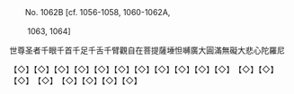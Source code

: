 ﻿　　No. 1062B [cf. 1056-1058, 1060-1062A,

　　 1063, 1064]

世尊圣者千眼千首千足千舌千臂觀自在菩提薩埵怛嚩廣大圓滿無礙大悲心陀羅尼

【◇】【◇】【◇】【◇】【◇】【◇】【◇】【◇】【◇】【◇】【◇】　【◇】【◇】【◇】　【◇】　【◇】【◇】【◇】【◇】
